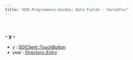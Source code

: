 ```yaml
---
title: "ADK-Programmers-Guides: Data Fields - Variables"
---
```


 

### - y -

- y : <a href="classvfisdi_1_1_s_d_i_client.md#a0a2f84ed7838f07779ae24c5a9086d33">SDIClient::TouchButton</a>
- year : <a href="struct_directory_1_1_entry.md#a2a7fd6ec9f3bf84d7c564990dcf0bfb8">Directory::Entry</a>
